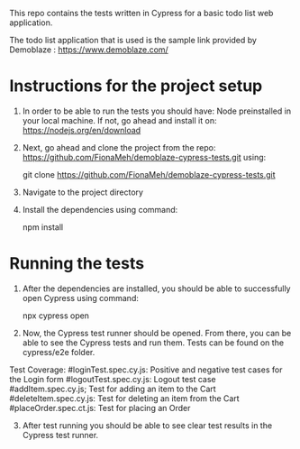 This repo contains the tests written in Cypress for a basic todo list web application.

The todo list application that is used is the sample link provided by Demoblaze : https://www.demoblaze.com/
# Instructions for the project setup

1. In order to be able to run the tests you should have:
   Node preinstalled in your local machine. If not, go ahead and install it on: https://nodejs.org/en/download

2. Next, go ahead and clone the project from the repo: https://github.com/FionaMeh/demoblaze-cypress-tests.git using:

   git clone https://github.com/FionaMeh/demoblaze-cypress-tests.git

3. Navigate to the project directory

4. Install the dependencies using command:

   npm install

# Running the tests

1. After the dependencies are installed, you should be able to successfully open Cypress using command:

   npx cypress open

2. Now, the Cypress test runner should be opened. From there, you can be able to see the Cypress tests and run them.
Tests can be found on the cypress/e2e folder.

Test Coverage:
#loginTest.spec.cy.js: Positive and negative test cases for the Login form
#logoutTest.spec.cy.js: Logout test case
#addItem.spec.cy.js; Test for adding an item to the Cart
#deleteItem.spec.cy.js: Test for deleting an item from the Cart
#placeOrder.spec.ct.js: Test for placing an Order

3. After test running you should be able to see clear test results in the Cypress test runner.